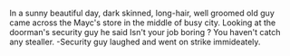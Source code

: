 In a sunny beautiful day, dark skinned, long-hair, well groomed old guy came across the Mayc's store in the middle of busy city.
Looking at the doorman's security guy he said Isn't your job boring ? You haven't catch any stealler.
-Security guy laughed and went on strike immideately. 